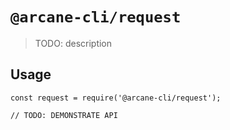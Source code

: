 # `@arcane-cli/request`

> TODO: description

## Usage

```
const request = require('@arcane-cli/request');

// TODO: DEMONSTRATE API
```
